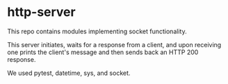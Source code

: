 # http-server
This repo contains modules implementing socket functionality.

This server initiates, waits for a response from a client, and upon receiving one
prints the client's message and then sends back an HTTP 200 response.

We used pytest, datetime, sys, and socket.